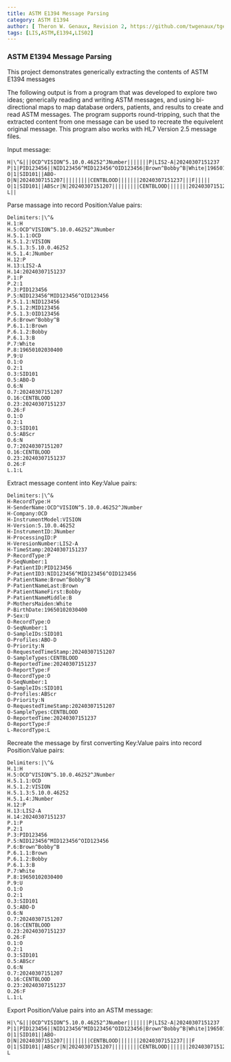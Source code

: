 ```yaml
---
title: ASTM E1394 Message Parsing
category: ASTM E1394
author: [ Theron W. Genaux, Revision 2, https://github.com/twgenaux/tgenaux-ASTM-LIS]
tags: [LIS,ASTM,E1394,LIS02]
---
```


### ASTM E1394 Message Parsing

This project demonstrates generically extracting the contents of ASTM  E1394 messages

The following output is from a program that was developed to explore two ideas; generically reading and writing ASTM messages, and using bi-directional maps to map database orders, patients, and results to create and read ASTM messages. The program supports round-tripping, such that the extracted content from one message can be used to recreate the equivelent original message. This program also works with HL7 Version 2.5 message files.


Input message:

```
H|\^&|||OCD^VISION^5.10.0.46252^JNumber|||||||P|LIS2-A|20240307151237
P|1|PID123456||NID123456^MID123456^OID123456|Brown^Bobby^B|White|19650102030400|U|||||||||||||||||||||||
O|1|SID101||ABO-D|N|20240307151207|||||||||CENTBLOOD|||||||20240307151237|||F|||||
O|1|SID101||ABScr|N|20240307151207|||||||||CENTBLOOD|||||||20240307151237|||F|||||
L||
```

Parse massage into record Position:Value pairs:

```
Delimiters:|\^&
H.1:H
H.5:OCD^VISION^5.10.0.46252^JNumber
H.5.1.1:OCD
H.5.1.2:VISION
H.5.1.3:5.10.0.46252
H.5.1.4:JNumber
H.12:P
H.13:LIS2-A
H.14:20240307151237
P.1:P
P.2:1
P.3:PID123456
P.5:NID123456^MID123456^OID123456
P.5.1.1:NID123456
P.5.1.2:MID123456
P.5.1.3:OID123456
P.6:Brown^Bobby^B
P.6.1.1:Brown
P.6.1.2:Bobby
P.6.1.3:B
P.7:White
P.8:19650102030400
P.9:U
O.1:O
O.2:1
O.3:SID101
O.5:ABO-D
O.6:N
O.7:20240307151207
O.16:CENTBLOOD
O.23:20240307151237
O.26:F
O.1:O
O.2:1
O.3:SID101
O.5:ABScr
O.6:N
O.7:20240307151207
O.16:CENTBLOOD
O.23:20240307151237
O.26:F
L.1:L
```



Extract message content into Key:Value pairs:

```
Delimiters:|\^&
H-RecordType:H
H-SenderName:OCD^VISION^5.10.0.46252^JNumber
H-Company:OCD
H-InstrumentModel:VISION
H-Version:5.10.0.46252
H-InstrumentID:JNumber
H-ProcessingID:P
H-VeresionNumber:LIS2-A
H-TimeStamp:20240307151237
P-RecordType:P
P-SeqNumber:1
P-PatientID:PID123456
P-PatientID3:NID123456^MID123456^OID123456
P-PatientName:Brown^Bobby^B
P-PatientNameLast:Brown
P-PatientNameFirst:Bobby
P-PatientNameMiddle:B
P-MothersMaiden:White
P-BirthDate:19650102030400
P-Sex:U
O-RecordType:O
O-SeqNumber:1
O-SampleIDs:SID101
O-Profiles:ABO-D
O-Priority:N
O-RequestedTimeStamp:20240307151207
O-SampleTypes:CENTBLOOD
O-ReportedTime:20240307151237
O-ReportType:F
O-RecordType:O
O-SeqNumber:1
O-SampleIDs:SID101
O-Profiles:ABScr
O-Priority:N
O-RequestedTimeStamp:20240307151207
O-SampleTypes:CENTBLOOD
O-ReportedTime:20240307151237
O-ReportType:F
L-RecordType:L
```


Recreate the message by first converting Key:Value pairs into record Position:Value pairs:

```
Delimiters:|\^&
H.1:H
H.5:OCD^VISION^5.10.0.46252^JNumber
H.5.1.1:OCD
H.5.1.2:VISION
H.5.1.3:5.10.0.46252
H.5.1.4:JNumber
H.12:P
H.13:LIS2-A
H.14:20240307151237
P.1:P
P.2:1
P.3:PID123456
P.5:NID123456^MID123456^OID123456
P.6:Brown^Bobby^B
P.6.1.1:Brown
P.6.1.2:Bobby
P.6.1.3:B
P.7:White
P.8:19650102030400
P.9:U
O.1:O
O.2:1
O.3:SID101
O.5:ABO-D
O.6:N
O.7:20240307151207
O.16:CENTBLOOD
O.23:20240307151237
O.26:F
O.1:O
O.2:1
O.3:SID101
O.5:ABScr
O.6:N
O.7:20240307151207
O.16:CENTBLOOD
O.23:20240307151237
O.26:F
L.1:L
```



Export Position/Value pairs into an ASTM message:

```
H|\^&|||OCD^VISION^5.10.0.46252^JNumber|||||||P|LIS2-A|20240307151237
P|1|PID123456||NID123456^MID123456^OID123456|Brown^Bobby^B|White|19650102030400|U
O|1|SID101||ABO-D|N|20240307151207|||||||||CENTBLOOD|||||||20240307151237|||F
O|1|SID101||ABScr|N|20240307151207|||||||||CENTBLOOD|||||||20240307151237|||F
L
```


